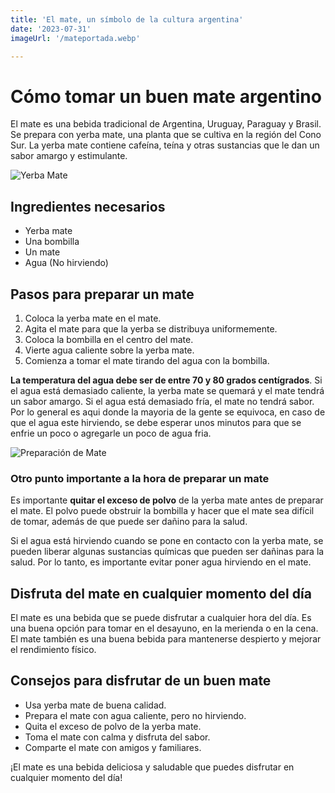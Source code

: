 ```yaml
---
title: 'El mate, un símbolo de la cultura argentina'
date: '2023-07-31'
imageUrl: '/mateportada.webp'

---
```


# Cómo tomar un buen mate argentino

El mate es una bebida tradicional de Argentina, Uruguay, Paraguay y Brasil. Se prepara con yerba mate, una planta que se cultiva en la región del Cono Sur. La yerba mate contiene cafeína, teína y otras sustancias que le dan un sabor amargo y estimulante.

![Yerba Mate](/yerba.webp)

## Ingredientes necesarios

- Yerba mate
- Una bombilla
- Un mate
- Agua (No hirviendo)

## Pasos para preparar un mate

1. Coloca la yerba mate en el mate.
2. Agita el mate para que la yerba se distribuya uniformemente.
3. Coloca la bombilla en el centro del mate.
4. Vierte agua caliente sobre la yerba mate.
5. Comienza a tomar el mate tirando del agua con la bombilla.

**La temperatura del agua debe ser de entre 70 y 80 grados centígrados**. Si el agua está demasiado caliente, la yerba mate se quemará y el mate tendrá un sabor amargo. Si el agua está demasiado fría, el mate no tendrá sabor. Por lo general es aqui donde la mayoria de la gente se equivoca, en caso de que el agua este hirviendo, se debe esperar unos minutos para que se enfrie un poco o agregarle un poco de agua fria.

![Preparación de Mate](/mate.webp)

### Otro punto importante a la hora de preparar un mate ###

Es importante **quitar el exceso de polvo** de la yerba mate antes de preparar el mate. El polvo puede obstruir la bombilla y hacer que el mate sea difícil de tomar, además de que puede ser dañino para la salud.

Si el agua está hirviendo cuando se pone en contacto con la yerba mate, se pueden liberar algunas sustancias químicas que pueden ser dañinas para la salud. Por lo tanto, es importante evitar poner agua hirviendo en el mate.

## Disfruta del mate en cualquier momento del día

El mate es una bebida que se puede disfrutar a cualquier hora del día. Es una buena opción para tomar en el desayuno, en la merienda o en la cena. El mate también es una buena bebida para mantenerse despierto y mejorar el rendimiento físico.

## Consejos para disfrutar de un buen mate

- Usa yerba mate de buena calidad.
- Prepara el mate con agua caliente, pero no hirviendo.
- Quita el exceso de polvo de la yerba mate.
- Toma el mate con calma y disfruta del sabor.
- Comparte el mate con amigos y familiares.


¡El mate es una bebida deliciosa y saludable que puedes disfrutar en cualquier momento del día!
